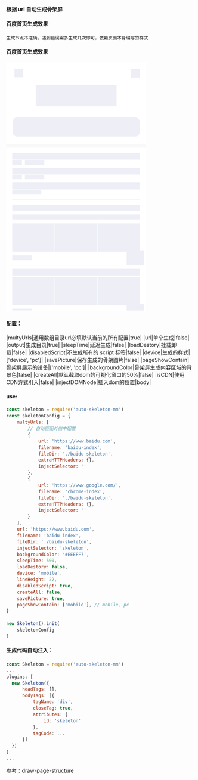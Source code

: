#### 根据 url 自动生成骨架屏
#### 百度首页生成效果
    生成节点不准确，遇到错误需多生成几次即可，依赖页面本身编写的样式

#### 百度首页生成效果

![图片](./baidu-index-skeleton.png)

#### 配置：

|multyUrls|通用数组目录url必填默认当前的所有配置|true|
|url|单个生成|false|
|output|生成目录|true|
|sleepTime|延迟生成|false|
|loadDestory|挂载卸载|false|
|disabledScript|不生成所有的 script 标签|false|
|device|生成的样式|['device', 'pc']|
|savePicture|保存生成的骨架图片|false|
|pageShowContain|骨架屏展示的设备|['mobile', 'pc']|
|backgroundColor|骨架屏生成内容区域的背景色|false|
|createAll|默认截取dom的可视化窗口的50%|false|
|isCDN|使用CDN方式引入|false|
|injectDOMNode|插入dom的位置|body|
#### use:

```javascript
const skeleton = require('auto-skeleton-mm')
const skeletonConfig = {
    multyUrls: [
        // 自动匹配外侧中配置
        {
            url: 'https://www.baidu.com',
            filename: 'baidu-index',
            fileDir: './baidu-skeleton',
            extraHTTPHeaders: {},
            injectSelector: ''
        },
        {
            url: 'https://www.google.com/',
            filename: 'chrome-index',
            fileDir: './baidu-skeleton',
            extraHTTPHeaders: {},
            injectSelector: ''
        }
    ],
    url: 'https://www.baidu.com',
    filename: 'baidu-index',
    fileDir: './baidu-skeleton',
    injectSelector: 'skeleton',
    backgroundColor: '#EEEFF7',
    sleepTime: 500,
    loadDestory: false,
    device: 'mobile',
    lineHeight: 22,
    disabledScript: true,
    createAll: false,
    savePicture: true,
    pageShowContain: ['mobile'], // mobile, pc
}

new Skeleton().init(
    skeletonConfig
)
```
#### 生成代码自动注入：

```javascript
const Skeleton = require('auto-skeleton-mm')
...
plugins: [
  new Skeleton({
      headTags: [],
      bodyTags: [{
          tagName: 'div',
          closeTag: true,
          attributes: {
              id: 'skeleton'
          },
          tagCode: ...
      }]
  })
]
...
```
参考：draw-page-structure
